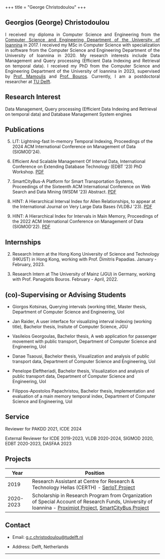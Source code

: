 +++
title = "George Christodoulou"
+++

## Georgios (George) Christodoulou
<div align='justify'>
I received my diploma in Computer Science and Engineering from the <a href='https://www.cse.uoi.gr/?lang=en'>Computer Science and Engineering Department of the University of Ioannina</a> in 2017. I received my MSc in Computer Science with specialization in software from the Computer Science and Engineering Department of the University of Ioannina in 2020. My research interests include Data Management and Query processing (Efficient Data Indexing and Retrieval on temporal data). I received my PhD from the Computer Science and Engineering Department of the University of Ioannina in 2023, supervised by <a href='https://www.cs.uoi.gr/~nikos/indexb.html'>Prof. Mamoulis</a> and  <a href='https://pbour.github.io/'>Prof. Bouros</a>. Currently, I am a postdoctoral researcher at <a href='https://www.tudelft.nl/'>TU Delft</a>.
</div>

## Research Interest

Data Management, Query processing (Efficient Data Indexing and Retrieval on temporal data) and Database Management System engines




## Publications  

5. LIT: Lightning-fast In-memory Temporal Indexing, Proceedings of the 2024 ACM International Conference on Management of Data (SIGMOD'24).

4. Efficient And Scalable Management Of Interval Data, International Conference on Extending Database Technology (EDBT '23) PhD Workshop. [PDF](/George_Christodoulou_EDBT_PhD_Workshop.pdf)

3. SmartCityBus-A Platform for Smart Transportation Systems, Proceedings of the Sixteenth ACM International Conference on Web Search and Data Mining (WSDM '23) Abstract. [PDF](https://dl.acm.org/doi/abs/10.1145/3539597.3575781)

2. HINT: A Hierarchical Interval Index for Allen Relationships, to appear at the International Journal on Very Large Data Bases (VLDBJ '23). [PDF](/George_Christodoulou_VLDBJ.pdf)

1. HINT: A Hierarchical Index for Intervals in Main Memory, Proceedings of the 2022 ACM International Conference on Management of Data (SIGMOD'22). [PDF](/George_Christodoulou_SIGMOD22.pdf)

## Internships 


2.   Research Intern at the Hong Kong University of Science and Technology (HKUST) in Hong Kong, working with Prof. Dimitris Papadias. January - February, 2023.

1.   Research Intern at The University of Mainz (JGU) in Germany, working with Prof. Panagiotis Bouros. February - April, 2022.

## (co)-Supervising or Advising Students
	
* Giorgos Kotsinas, Querying intervals (working title), Master thesis, Department of Computer Science and Engineering, UoI

* Jan Raider, A user interface for visualizing interval indexing (working title), Bachelor thesis, Insitute of Computer Science, JGU

* Vasileios Georgoulas, Bachelor thesis, A web application for passenger movement with public transport, Department of Computer Science and Engineering, UoI

* Danae Tsaousi, Bachelor thesis, Visualization and analysis of public transport data, Department of Computer Science and Engineering, UoI

* Penelope Eleftheriadi, Bachelor thesis, Visualization and analysis of public transport data, Department of Computer Science and Engineering, UoI

* Filippos-Apostolos Papachristou, Bachelor thesis, Implementation and evaluation of a main memory temporal index, Department of Computer Science and Engineering, UoI

## Service

Reviewer for PAKDD 2021, ICDE 2024  

External Reviewer for ICDE 2019-2023, VLDB 2020-2024, SIGMOD 2020, EDBT 2020-2023, DASFAA 2023

## Projects

Year | Position
-----|--------
2019 | Research Assistant at Centre for Research & Technology Hellas (CERTH) - [SerIoT Project](https://seriot-project.eu/)
2020-2023 | Scholarship in Research Program from Organization of Special Account of Research Funds, University of Ioannina - [Proximiot Project](https://proximiot.com/), [SmartCityBus Project](https://smartcitybusproject.github.io/) 



## Contact

* Email:   [g.c.christodoulou@tudelft.nl](mailto:g.c.christodoulou@tudelft.nl)

* Address: Delft, Netherlands 
---


